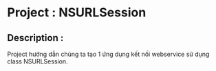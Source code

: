# Project : NSURLSession

## Description :

Project hướng dẫn chúng ta tạo 1 ứng dụng kết nối webservice sử dụng class NSURLSession.